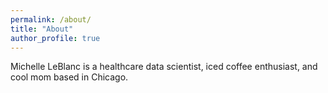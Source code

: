 ```yaml
---
permalink: /about/
title: "About"
author_profile: true
---
```


Michelle LeBlanc is a healthcare data scientist, iced coffee enthusiast, and cool mom based in Chicago.
